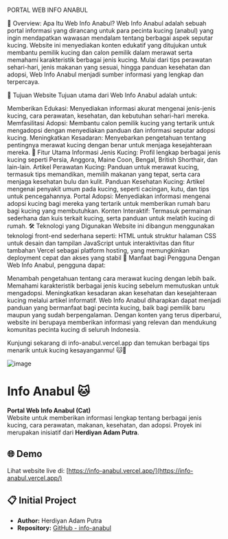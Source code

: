 PORTAL WEB INFO ANABUL 

📖 Overview: Apa Itu Web Info Anabul?
Web Info Anabul adalah sebuah portal informasi yang dirancang untuk para pecinta kucing (anabul) yang ingin mendapatkan wawasan mendalam tentang berbagai aspek seputar kucing. Website ini menyediakan konten edukatif yang ditujukan untuk membantu pemilik kucing dan calon pemilik dalam merawat serta memahami karakteristik berbagai jenis kucing. Mulai dari tips perawatan sehari-hari, jenis makanan yang sesuai, hingga panduan kesehatan dan adopsi, Web Info Anabul menjadi sumber informasi yang lengkap dan terpercaya.

📌 Tujuan Website
Tujuan utama dari Web Info Anabul adalah untuk:

Memberikan Edukasi: Menyediakan informasi akurat mengenai jenis-jenis kucing, cara perawatan, kesehatan, dan kebutuhan sehari-hari mereka.
Memfasilitasi Adopsi: Membantu calon pemilik kucing yang tertarik untuk mengadopsi dengan menyediakan panduan dan informasi seputar adopsi kucing.
Meningkatkan Kesadaran: Menyebarkan pengetahuan tentang pentingnya merawat kucing dengan benar untuk menjaga kesejahteraan mereka.
🎯 Fitur Utama
Informasi Jenis Kucing: Profil lengkap berbagai jenis kucing seperti Persia, Anggora, Maine Coon, Bengal, British Shorthair, dan lain-lain.
Artikel Perawatan Kucing: Panduan untuk merawat kucing, termasuk tips memandikan, memilih makanan yang tepat, serta cara menjaga kesehatan bulu dan kulit.
Panduan Kesehatan Kucing: Artikel mengenai penyakit umum pada kucing, seperti cacingan, kutu, dan tips untuk pencegahannya.
Portal Adopsi: Menyediakan informasi mengenai adopsi kucing bagi mereka yang tertarik untuk memberikan rumah baru bagi kucing yang membutuhkan.
Konten Interaktif: Termasuk permainan sederhana dan kuis terkait kucing, serta panduan untuk melatih kucing di rumah.
🛠️ Teknologi yang Digunakan
Website ini dibangun menggunakan teknologi front-end sederhana seperti:
HTML untuk struktur halaman
CSS untuk desain dan tampilan
JavaScript untuk interaktivitas dan fitur tambahan
Vercel sebagai platform hosting, yang memungkinkan deployment cepat dan akses yang stabil
🐾 Manfaat bagi Pengguna
Dengan Web Info Anabul, pengguna dapat:

Menambah pengetahuan tentang cara merawat kucing dengan lebih baik.
Memahami karakteristik berbagai jenis kucing sebelum memutuskan untuk mengadopsi.
Meningkatkan kesadaran akan kesehatan dan kesejahteraan kucing melalui artikel informatif.
Web Info Anabul diharapkan dapat menjadi panduan yang bermanfaat bagi pecinta kucing, baik bagi pemilik baru maupun yang sudah berpengalaman. Dengan konten yang terus diperbarui, website ini berupaya memberikan informasi yang relevan dan mendukung komunitas pecinta kucing di seluruh Indonesia.

Kunjungi sekarang di info-anabul.vercel.app dan temukan berbagai tips menarik untuk kucing kesayanganmu! 🐱💖

![image](https://github.com/user-attachments/assets/6faecff2-0340-4cf3-ac49-77417e1bdff2)
# Info Anabul 🐱

**Portal Web Info Anabul (Cat)**  
Website untuk memberikan informasi lengkap tentang berbagai jenis kucing, cara perawatan, makanan, kesehatan, dan adopsi. Proyek ini merupakan inisiatif dari **Herdiyan Adam Putra**.

## 🌐 Demo
Lihat website live di: [https://info-anabul.vercel.app/](https://info-anabul.vercel.app/)

## 📋 Initial Project
- **Author:** Herdiyan Adam Putra
- **Repository:** [GitHub - info-anabul](https://github.com/herdiyana256/info-anabul)
